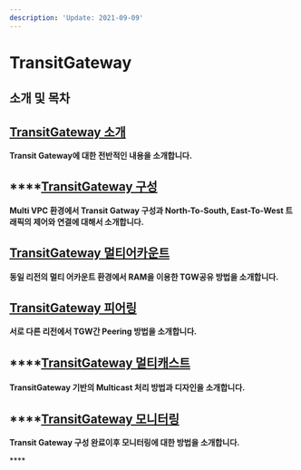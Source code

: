 ```yaml
---
description: 'Update: 2021-09-09'
---
```


# TransitGateway

## 소개 및 목차

## [TransitGateway 소개 ](tgw-overview.md)

**Transit Gateway에 대한 전반적인 내용을 소개합니다.**

## \*\*\*\*[**TransitGateway 구성** ](tgw-config.md)

**Multi VPC 환경에서 Transit Gatway 구성과 North-To-South, East-To-West 트래픽의 제어와 연결에 대해서 소개합니다.**

## [TransitGateway 멀티어카운트 ](tgw-multiaccount.md)

**동일 리전의 멀티 어카운트 환경에서 RAM을 이용한 TGW공유 방법을 소개합니다.**

## [TransitGateway 피어링 ](tgw-peering.md)

**서로 다른 리전에서 TGW간 Peering 방법을 소개합니다.**

## \*\*\*\*[**TransitGateway 멀티캐스트** ](tgw-mcast.md)

#### TransitGateway 기반의 Multicast 처리 방법과 디자인을 소개합니다.

## \*\*\*\*[**TransitGateway 모니터링** ](tgw-monitoring.md)

**Transit Gateway 구성 완료이후 모니터링에 대한 방법을 소개합니다.**

\*\*\*\*



